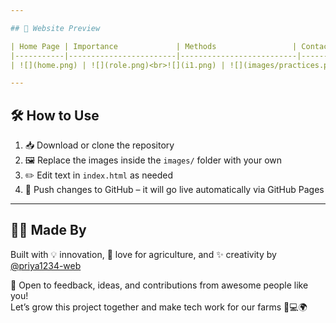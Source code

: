 ```yaml
---

## 📸 Website Preview

| Home Page | Importance             | Methods                 | Contact       |
|-----------|------------------------|--------------------------|---------------|
| ![](home.png) | ![](role.png)<br>![](i1.png) | ![](images/practices.png) | ![](contact.png) |

---
```


## 🛠️ How to Use

1. 📥 Download or clone the repository  
2. 🖼️ Replace the images inside the `images/` folder with your own  
3. ✏️ Edit text in `index.html` as needed  
4. 🚀 Push changes to GitHub – it will go live automatically via GitHub Pages  

---

## 👩‍💻 Made By

Built with 💡 innovation, 🌿 love for agriculture, and ✨ creativity by [@priya1234-web](https://github.com/priya1234-web)

🚀 Open to feedback, ideas, and contributions from awesome people like you!  
Let’s grow this project together and make tech work for our farms 🌱💻🌍
